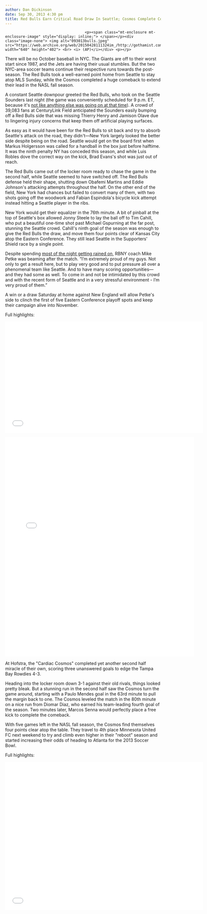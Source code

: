 ```yaml
---
author: Dan Dickinson
date: Sep 30, 2013 4:30 pm
title: Red Bulls Earn Critical Road Draw In Seattle; Cosmos Complete Comeback to Crush Rowdies
---
```


	
										<p><span class="mt-enclosure mt-enclosure-image" style="display: inline;"> </span></p><div class="image-none"> <img alt="093013bulls.jpeg" src="https://web.archive.org/web/20150428111324im_/http://gothamist.com/attachments/nyc_arts_john/093013bulls.jpeg" width="640" height="402"> <br> <i> (AP)</i></div> <p></p>

<p>There will be no October baseball in NYC. The Giants are off to their worst start since 1987, and the Jets are having their usual stumbles. But the two NYC-area soccer teams continue their respective runs towards the post-season. The Red Bulls took a well-earned point home from Seattle to stay atop MLS Sunday, while the Cosmos completed a huge comeback to extend their lead in the NASL fall season.</p>

<p>A constant Seattle downpour greeted the Red Bulls, who took on the Seattle Sounders last night (the game was conveniently scheduled for 9 p.m. ET, because it&apos;s <a href="https://web.archive.org/web/20150428111324/http://gothamist.com/2013/09/30/breaking_bad_series_finale_recap.php">not like anything else was going on at that time</a>). A crowd of 39,083 fans at CenturyLink Field anticipated the Sounders easily bumping off a Red Bulls side that was missing Thierry Henry and Jamison Olave due to lingering injury concerns that keep them off artificial playing surfaces.</p>

<p>As easy as it would have been for the Red Bulls to sit back and try to absorb Seattle&apos;s attack on the road, they didn&apos;t&#x2014;New York largely looked the better side despite being on the road. Seattle would get on the board first when Markus Holgersson was called for a handball in the box just before halftime. It was the ninth penalty NY has conceded this season, and while Luis Robles dove the correct way on the kick, Brad Evans&apos;s shot was just out of reach.</p>

<p>The Red Bulls came out of the locker room ready to chase the game in the second half, while Seattle seemed to have switched off. The Red Bulls defense held their shape, shutting down Obafemi Martins and Eddie Johnson&apos;s attacking attempts throughout the half. On the other end of the field, New York had chances but failed to convert many of them, with two shots going off the woodwork and Fabian Espindola&apos;s bicycle kick attempt instead hitting a Seattle player in the ribs.  </p>

<p>New York would get their equalizer in the 76th minute. A bit of pinball at the top of Seattle&apos;s box allowed Jonny Steele to lay the ball off to Tim Cahill, who put a beautiful one-time shot past Michael Gspurning at the far post, stunning the Seattle crowd. Cahill&apos;s ninth goal of the season was enough to give the Red Bulls the draw, and move them four points clear of Kansas City atop the Eastern Conference. They still lead Seattle in the Supporters&apos; Shield race by a single point.</p>

<p>Despite spending <a href="https://web.archive.org/web/20150428111324/http://twitter.com/BeardEric/status/384513461251612673">most of the night getting rained on</a>, RBNY coach Mike Petke was beaming after the match. &#x201C;I&#x2019;m extremely proud of my guys. Not only to get a result here, but to play very good and to put pressure all over a phenomenal team like Seattle. And to have many scoring opportunities&#x2014;and they had some as well. To come in and not be intimidated by this crowd and with the recent form of Seattle and in a very stressful environment - I&#x2019;m very proud of them.&#x201D;</p>

<p>A win or a draw Saturday at home against New England will allow Petke&apos;s side to clinch the first of five Eastern Conference playoff spots and keep their campaign alive into November.</p>

<p>Full highlights:</p>

<p><iframe width="640" height="360" src="//web.archive.org/web/20150428111324if_/http://www.youtube.com/embed/X0bMp3O-Dus?list=UUSZbXT5TLLW_i-5W8FZpFsg" frameborder="0" allowfullscreen></iframe></p>

<p><iframe src="//web.archive.org/web/20150428111324if_/http://instagram.com/p/e3MDrhmXdQ/embed/" width="612" height="710" frameborder="0" scrolling="no" allowtransparency="true"></iframe></p>

<p>At Hofstra, the &quot;Cardiac Cosmos&quot; completed yet another second half miracle of their own, scoring three unanswered goals to edge the Tampa Bay Rowdies 4-3.</p>

<p>Heading into the locker room down 3-1 against their old rivals, things looked pretty bleak.  But a stunning run in the second half saw the Cosmos turn the game around, starting with a Paulo Mendes goal in the 63rd minute to pull the margin back to one. The Cosmos leveled the match in the 80th minute on a nice run from Diomar Diaz, who earned his team-leading fourth goal of the season.  Two minutes later, Marcos Senna would perfectly place a free kick to complete the comeback.</p>

<p>With five games left in the NASL fall season, the Cosmos find themselves four points clear atop the table.  They travel to 4th place Minnesota United FC next weekend to try and climb even higher in their &quot;reboot&quot; season and started increasing their odds of heading to Atlanta for the 2013 Soccer Bowl.</p>

<p>Full highlights:</p>

<p><iframe width="640" height="480" src="//web.archive.org/web/20150428111324if_/http://www.youtube.com/embed/ZSRsuVMwhCg?rel=0" frameborder="0" allowfullscreen></iframe></p>					
										
									
				
